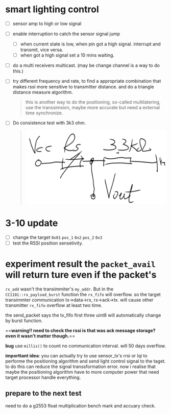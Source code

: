 # smart lighting control

- [ ] sensor amp to high or low signal
- [ ] enable interruption to catch the sensor signal jump
  - [ ] when current state is low, when pin got a high signal. interrupt and
    transmit, vice versa.
  - [ ] when got a high signal set a 10 mins waiting.
- [ ] do a multi receivers multicast. (may be change channel is a way to do
  this.)
- [ ] try different frequency and rate, to find a appropriate combination that
  makes rssi more sensitive to transmitter distance. and do a triangle distance
  measure algorithm.
  > this is another way to do the positioning, so-called multilatering, use the
  > transsimsion, maybe more accurate but need a external time synchronize.

- [ ] Do consistence test with 3k3 ohm.
  > ![consistency_test](./Media/consistency_test.png)

# 3-10 update
  - [ ] change the target `0x01` `pos_1` `0x2` `pos_2` `0x3`
  - [ ] test the RSSI position sensetivity.

# experiment result the `packet_avail` will return ture even if the packet's
`rx_add` wasn't the transimmiter's `my_addr`. But in the
`CC1101::rx_payload_burst` function the `rx_fifo` will overflow.  so the target
transimmter communication tx->data->rx, rx->ack->tx. will cause other
transmitter `rx_fifo` overflow at least two time.

the send_packet says the tx_fifo first three uint8 will automatically change by
burst function.


==**warning!! need to check the rssi is that was ack message storage? even it
wasn't matter though.**==

**bug** use `millis()` to count no communication interval. will 50 days
overflow.

**importtant idea**: you can actually try to use sensor_tx's rrsi or lqi to
performe the positioning algorithm and send light control signal to the taget.
to do this can reduce the signal transsformation error.
now i realise that maybe the positioning algorithm have to more computer power
that need target processor handle everything.

## prepare to the next test

need to do a g2553 float multiplication bench mark and accuary check.
